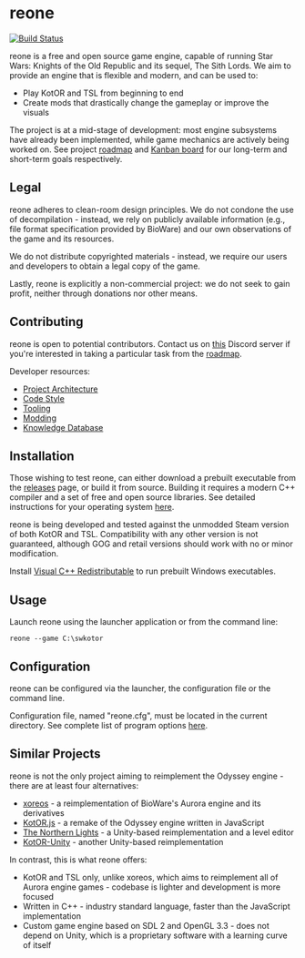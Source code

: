 # reone

[![Build Status](https://github.com/seedhartha/reone/actions/workflows/cmake.yml/badge.svg)](https://github.com/seedhartha/reone/actions/workflows/cmake.yml)

reone is a free and open source game engine, capable of running Star Wars: Knights of the Old Republic and its sequel, The Sith Lords. We aim to provide an engine that is flexible and modern, and can be used to:

- Play KotOR and TSL from beginning to end
- Create mods that drastically change the gameplay or improve the visuals

The project is at a mid-stage of development: most engine subsystems have already been implemented, while game mechanics are actively being worked on. See project [roadmap](https://github.com/seedhartha/reone/wiki/Roadmap) and [Kanban board](https://github.com/seedhartha/reone/projects/3) for our long-term and short-term goals respectively.

## Legal

reone adheres to clean-room design principles. We do not condone the use of decompilation - instead, we rely on publicly available information (e.g., file format specification provided by BioWare) and our own observations of the game and its resources.

We do not distribute copyrighted materials - instead, we require our users and developers to obtain a legal copy of the game.

Lastly, reone is explicitly a non-commercial project: we do not seek to gain profit, neither through donations nor other means.

## Contributing

reone is open to potential contributors. Contact us on [this](https://discord.gg/6sqSyfn8Jp) Discord server if you're interested in taking a particular task from the [roadmap](https://github.com/seedhartha/reone/wiki/Roadmap).

Developer resources:

- [Project Architecture](https://github.com/seedhartha/reone/wiki/Project-Architecture)
- [Code Style](https://github.com/seedhartha/reone/wiki/Code-Style)
- [Tooling](https://github.com/seedhartha/reone/wiki/Tooling)
- [Modding](https://github.com/seedhartha/reone/wiki/Modding)
- [Knowledge Database](https://github.com/seedhartha/reone/wiki/Knowledge-Database)

## Installation

Those wishing to test reone, can either download a prebuilt executable from the [releases](https://github.com/seedhartha/reone/releases) page, or build it from source. Building it requires a modern C++ compiler and a set of free and open source libraries. See detailed instructions for your operating system [here](https://github.com/seedhartha/reone/wiki/Installation).

reone is being developed and tested against the unmodded Steam version of both KotOR and TSL. Compatibility with any other version is not guaranteed, although GOG and retail versions should work with no or minor modification.

Install [Visual C++ Redistributable](https://aka.ms/vs/16/release/vc_redist.x64.exe) to run prebuilt Windows executables.

## Usage

Launch reone using the launcher application or from the command line:

`reone --game C:\swkotor`

## Configuration

reone can be configured via the launcher, the configuration file or the command line.

Configuration file, named "reone.cfg", must be located in the current directory. See complete list of program options [here](https://github.com/seedhartha/reone/wiki/Program-options).

## Similar Projects

reone is not the only project aiming to reimplement the Odyssey engine - there are at least four alternatives:

- [xoreos](https://github.com/xoreos/xoreos) - a reimplementation of BioWare's Aurora engine and its derivatives
- [KotOR.js](https://github.com/KobaltBlu/KotOR.js) - a remake of the Odyssey engine written in JavaScript
- [The Northern Lights](https://github.com/lachjames/NorthernLights) - a Unity-based reimplementation and a level editor
- [KotOR-Unity](https://github.com/rwc4301/KotOR-Unity) - another Unity-based reimplementation

In contrast, this is what reone offers:

- KotOR and TSL only, unlike xoreos, which aims to reimplement all of Aurora engine games - codebase is lighter and development is more focused
- Written in C++ - industry standard language, faster than the JavaScript implementation
- Custom game engine based on SDL 2 and OpenGL 3.3 - does not depend on Unity, which is a proprietary software with a learning curve of itself
